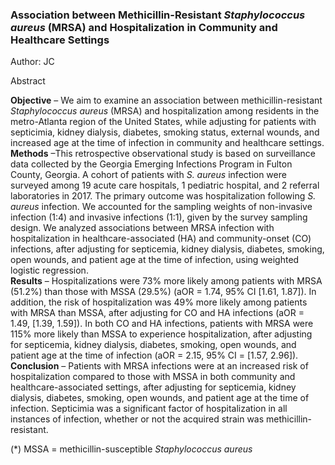 ### Association between Methicillin-Resistant *Staphylococcus aureus* (MRSA) and Hospitalization in Community and Healthcare Settings 
Author: JC<br>

Abstract

**Objective** – We aim to examine an association between methicillin-resistant *Staphylococcus aureus* (MRSA) and hospitalization among residents in the metro-Atlanta region of the United States, while adjusting for patients with septicimia, kidney dialysis, diabetes, smoking status, external wounds, and increased age at the time of infection in community and healthcare settings.<br>
**Methods** –This retrospective observational study is based on surveillance data collected by the Georgia Emerging Infections Program in Fulton County, Georgia. A cohort of patients with *S. aureus* infection were surveyed among 19 acute care hospitals, 1 pediatric hospital, and 2 referral laboratories in 2017. The primary outcome was hospitalization following *S. aureus* infection. We accounted for the sampling weights of non-invasive infection (1:4) and invasive infections (1:1), given by the survey sampling design. We analyzed associations between MRSA infection with hospitalization in healthcare-associated (HA) and community-onset (CO) infections, after adjusting for septicemia, kidney dialysis, diabetes, smoking, open wounds, and patient age at the time of infection, using weighted logistic regression. <br>
**Results** – Hospitalizations were 73% more likely among patients with MRSA (51.2%) than those with MSSA (29.5%) (aOR = 1.74, 95% CI [1.61, 1.87]). In addition, the risk of hospitalization was 49% more likely among patients with MRSA than MSSA, after adjusting for CO and HA infections (aOR = 1.49, [1.39, 1.59]). In both CO and HA infections, patients with MRSA were 115% more likely than MSSA to experience hospitalization, after adjusting for septicemia, kidney dialysis, diabetes, smoking, open wounds, and patient age at the time of infection (aOR = 2.15, 95% CI = [1.57, 2.96]).<br>
**Conclusion** – Patients with MRSA infections were at an increased risk of hospitalization compared to those with MSSA in both community and healthcare-associated settings, after adjusting for septicemia, kidney dialysis, diabetes, smoking, open wounds, and patient age at the time of infection. Septicimia was a significant factor of hospitalization in all instances of infection, whether or not the acquired strain was methicillin-resistant.

(*) MSSA =  methicillin-susceptible *Staphylococcus aureus* 
